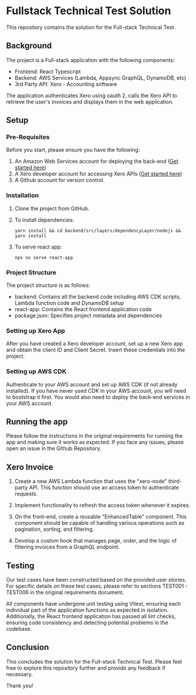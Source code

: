 # Fullstack Technical Test Solution

This repository contains the solution for the Full-stack Technical Test.

## Background

The project is a Full-stack application with the following components:

- Frontend: React Typescript
- Backend: AWS Services (Lambda, Appsync GraphQL, DynamoDB, etc)
- 3rd Party API: Xero - Accounting software

The application authenticates Xero using oauth 2, calls the Xero API to retrieve the user's invoices and displays them in the web application.

## Setup

### Pre-Requisites

Before you start, please ensure you have the following:

1. An Amazon Web Services account for deploying the back-end ([Get started here](https://console.aws.amazon.com))
2. A Xero developer account for accessing Xero APIs ([Get started here](https://www.xero.com/au/signup/developers))
3. A Github account for version control.

### Installation

1. Clone the project from GitHub.

2. To install dependencies:

   ```
   yarn install && cd backend/src/layers/dependencyLayer/nodejs && yarn install
   ```

3. To serve react app:
   ```
   npx nx serve react-app
   ```

### Project Structure

The project structure is as follows:

- backend: Contains all the backend code including AWS CDK scripts, Lambda function code and DynamoDB setup
- react-app: Contains the React frontend application code
- package.json: Specifies project metadata and dependencies

### Setting up Xero App

After you have created a Xero developer account, set up a new Xero app and obtain the client ID and Client Secret. Insert these credentials into the project.

### Setting up AWS CDK

Authenticate to your AWS account and set up AWS CDK (if not already installed). If you have never used CDK in your AWS account, you will need to bootstrap it first. You would also need to deploy the back-end services in your AWS account.

## Running the app

Please follow the instructions in the original requirements for running the app and making sure it works as expected. If you face any issues, please open an issue in the Github Repository.

## Xero Invoice

1. Create a new AWS Lambda function that uses the "xero-node" third-party API. This function should use an access token to authenticate requests.

2. Implement functionality to refresh the access token whenever it expires.

3. On the front-end, create a reusable "EnhancedTable" component. This component should be capable of handling various operations such as pagination, sorting, and filtering.

4. Develop a custom hook that manages page, order, and the logic of filtering invoices from a GraphQL endpoint.

## Testing

Our test cases have been constructed based on the provided user stories. For specific details on these test cases, please refer to sections TEST001 - TEST006 in the original requirements document.

All components have undergone unit testing using Vitest, ensuring each individual part of the application functions as expected in isolation. Additionally, the React frontend application has passed all lint checks, ensuring code consistency and detecting potential problems in the codebase.

## Conclusion

This concludes the solution for the Full-stack Technical Test. Please feel free to explore this repository further and provide any feedback if necessary.

Thank you!
